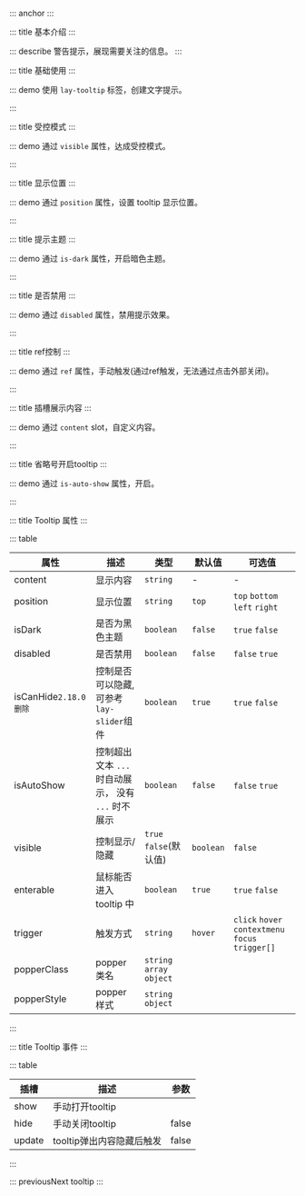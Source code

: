 ::: anchor
:::

::: title 基本介绍
:::

::: describe 警告提示，展现需要关注的信息。
:::

::: title 基础使用
:::

::: demo 使用 `lay-tooltip` 标签，创建文字提示。

<template>
  <lay-tooltip content="假装这里有文字提示" trigger="click">
    <lay-button>提示信息</lay-button>
  </lay-tooltip>
</template>
:::

::: title 受控模式
:::

::: demo 通过 `visible` 属性，达成受控模式。

<template>
    <lay-space>
      <lay-tooltip :visible="visible" trigger="click" content="假装这里有文字提示" >
        <lay-button>提示信息</lay-button>
      </lay-tooltip>
      <lay-switch v-model="visible"></lay-switch>
    </lay-space>
</template>

<script setup>
import { ref } from 'vue';

const visible = ref(false)
</script>

:::

::: title 显示位置
:::

::: demo 通过 `position` 属性，设置 tooltip 显示位置。

<template>
  <div class="tooltip-base-content">
    <div class="row center">
      <lay-tooltip position="top-start" content="上边-开始-上边-开始-上边-开始">
        <lay-button>top-start</lay-button>
      </lay-tooltip>
      <lay-tooltip position="top"  content="上边">
        <lay-button>top</lay-button>
      </lay-tooltip>
      <lay-tooltip position="top-end"  content="上边-结束-上边-结束-上边-结束">
        <lay-button>top-end</lay-button>
      </lay-tooltip>
    </div>
    <div class="row">
      <lay-tooltip position="left-start" content="左边-开始">
        <lay-button>left-start</lay-button>
      </lay-tooltip>
      <lay-tooltip position="right-start" content="右边-开始">
        <lay-button>right-start</lay-button>
      </lay-tooltip>
    </div>
    <div class="row">
      <lay-tooltip position="left" content="左边">
        <lay-button>left</lay-button>
      </lay-tooltip>
      <lay-tooltip position="right" content="右边">
        <lay-button>right</lay-button>
      </lay-tooltip>
    </div>
    <div class="row">
      <lay-tooltip position="left-end" content="左边-开始">
        <lay-button>left-end</lay-button>
      </lay-tooltip>
      <lay-tooltip position="right-end" content="右边-结束">
        <lay-button>right-end</lay-button>
      </lay-tooltip>
    </div>
    <div class="row center">
      <lay-tooltip position="bottom-start" content="下边-开始">
        <lay-button>bottom-start</lay-button>
      </lay-tooltip>
      <lay-tooltip position="bottom"  content="下边">
        <lay-button>bottom</lay-button>
      </lay-tooltip>
      <lay-tooltip position="bottom-end"  content="下边-结束">
        <lay-button>bottom-end</lay-button>
      </lay-tooltip>
    </div>
  </div>
</template>

<style>
  .tooltip-base-content .row{
    display: flex;
    align-items: center;
    justify-content: space-between;
  }

  .tooltip-base-content .center{
    justify-content: center;
  }
</style>
:::

::: title 提示主题
:::

::: demo 通过 `is-dark` 属性，开启暗色主题。

<template>
  <lay-space>
    <lay-tooltip content="不明白是是非非，只知我不会不在。" :is-dark="isDark">
      <lay-button >tooltip</lay-button>
    </lay-tooltip>
    <lay-switch v-model="isDark"></lay-switch>
  </lay-space>
</template>

<script setup>
import { ref } from "vue";

const isDark = ref(false);
</script>
:::

::: title 是否禁用
:::

::: demo 通过 `disabled` 属性，禁用提示效果。

<template>
  <lay-space>
    <lay-tooltip :content="content" :disabled="!disabled">
      <lay-button>提示信息</lay-button>
    </lay-tooltip>
    <lay-switch v-model="disabled" onswitch-text="启用"  unswitch-text="禁用"></lay-switch>
  </lay-space>
</template>

<script setup>
import { ref } from 'vue';

const contentArr = [
  "不明白是是非非，只知我不会不在。",
  "千山万水，去程是你，归程也是你。",
  "一约既定，万山无阻。",
  "时光都淡了，我还伴着你。",
  "只问深情，不问西东。",
  "感谢曾经在我身边的，一直在我身边。",
  "经年再相逢，魂梦与子同。"
];

const rendonCotent = function(){
  return contentArr[Math.floor(Math.random() * contentArr.length)];
};

const content = ref(rendonCotent())

const disabled = ref(true)

setInterval(()=> content.value =  rendonCotent(), 1000)
</script>
:::

::: title ref控制
:::

::: demo 通过 `ref` 属性，手动触发(通过ref触发，无法通过点击外部关闭)。

<template>
  <lay-space>
    <lay-button @click="onShow">打开</lay-button>
    <lay-button @click="onHide">关闭</lay-button>
    <lay-button @click="onUpdate">更新位置</lay-button>
    <lay-tooltip :content="content1" ref="tooltipRef">
      <lay-button>提示信息</lay-button>
    </lay-tooltip>
  </lay-space>
</template>

<script setup>
import { ref } from 'vue';

const content1 = ref('提示信息提示信息提示信息提示信息')
const tooltipRef = ref()

const onShow = () => {
  tooltipRef.value.show()
}
const onHide = () => {
  tooltipRef.value.hide()
}
const onUpdate = () => {
  tooltipRef.value.update()
}
</script>
:::

::: title 插槽展示内容
:::

::: demo 通过 `content` slot，自定义内容。

<template>
  <lay-tooltip trigger="click">
    <lay-button>展示内容</lay-button>
    <template #content >
      <lay-table
        style="width: 800px;"
        :page="page" 
        :resize="true"
        :height="'100%'"
        :columns="columns" 
        :loading="loading"
        :default-toolbar="true"
        :data-source="dataSource" 
        v-model:selected-keys="selectedKeys"  
        @change="change"
        @sortChange="sortChange"
      >
        <template #status="{ row }">
          <lay-switch :model-value="row.status" @change="changeStatus($event , row)"></lay-switch>
        </template>
        <template v-slot:toolbar>
          <lay-button size="sm" type="primary">新增</lay-button>
          <lay-button size="sm" @click="remove">删除</lay-button>
        </template>
        <template v-slot:operator="{ row }">
          <lay-button size="xs" type="primary">编辑</lay-button>
          <lay-button size="xs">查看</lay-button>
        </template>
      </lay-table>
    </template>
  </lay-tooltip>
</template>

<script setup>
import { ref, watch, reactive } from 'vue';
import { layer } from '@layui/layui-vue';

const loading = ref(false);

    const selectedKeys = ref([]);

    const page = reactive({ current: 1, limit: 10, total: 100 });

    const columns = ref([
      { title:"选项", width: "55px", type: "checkbox", fixed: "left" },
      { title:"编号", width: "80px", key:"id", fixed: "left", sort: "desc" },
      { title:"姓名", width: "80px", key:"name", sort: "desc" },
      { title:"状态", width: "180px", key:"status", customSlot: "status"},
      { title:"邮箱", width: "120px", key:"email" },
      { title:"性别", width: "80px", key:"sex" },
      { title:"年龄", width: "80px", key:"age", totalRow: true},
      { title:"城市", width: "120px", key:"city" },
      { title:"签名", width: "260px", key:"remark" },
      { title:"隐藏", width: "260px", key:"hide", hide: true, totalRow: "自定义" },
      { title:"时间", width: "120px", key:"joinTime"},
      { title:"操作", width: "150px", customSlot:"operator", key:"operator", fixed: "right", ignoreExport: true }
    ]);

    const change = (page) => {
      loading.value = true;
      setTimeout(() => {
        dataSource.value = loadDataSource(page.current, page.limit);
        loading.value = false;
      }, 1000);
    }

    const sortChange = (key, sort) => {
      layer.msg(`字段${key} - 排序${sort}, 你可以利用 sort-change 实现服务端排序`)
    }

    const dataSource = ref([
      {id:"1", name:"张三1", email: "test@qq.com", sex: "男", city: "浙江杭州", age:"18",remark: '花开堪折直须折,莫待无花空折枝.', joinTime: "2022-02-09", status: true},
      {id:"2", name:"张三2", email: "test@qq.com", sex: "男", city: "浙江杭州", age:"20",remark: '花开堪折直须折,莫待无花空折枝.', joinTime: "2022-02-09", status: true},
      {id:"3", name:"张三3", email: "test@qq.com", sex: "男", city: "浙江杭州", age:"20",remark: '花开堪折直须折,莫待无花空折枝.', joinTime: "2022-02-09", status: true},
      {id:"4", name:"张三4", email: "test@qq.com", sex: "男", city: "浙江杭州", age:"20",remark: '花开堪折直须折,莫待无花空折枝.', joinTime: "2022-02-09", status: true},
      {id:"5", name:"张三5", email: "test@qq.com", sex: "男", city: "浙江杭州", age:"20",remark: '花开堪折直须折,莫待无花空折枝.', joinTime: "2022-02-09", status: true},
      {id:"6", name:"张三6", email: "test@qq.com", sex: "男", city: "浙江杭州", age:"20",remark: '花开堪折直须折,莫待无花空折枝.', joinTime: "2022-02-09", status: true},
      {id:"7", name:"张三7", email: "test@qq.com", sex: "男", city: "浙江杭州", age:"18",remark: '花开堪折直须折,莫待无花空折枝.', joinTime: "2022-02-09", status: true},
      {id:"8", name:"张三8", email: "test@qq.com", sex: "男", city: "浙江杭州", age:"20",remark: '花开堪折直须折,莫待无花空折枝.', joinTime: "2022-02-09", status: true},
      {id:"9", name:"张三9", email: "test@qq.com", sex: "男", city: "浙江杭州", age:"20",remark: '花开堪折直须折,莫待无花空折枝.', joinTime: "2022-02-09", status: true},
      {id:"10", name:"张三10", email: "test@qq.com", sex: "男", city: "浙江杭州", age:"20",remark: '花开堪折直须折,莫待无花空折枝.', joinTime: "2022-02-09", status: true}
    ])

    const changeStatus = (isChecked, row) => {
      dataSource.value.forEach((item) => {
        if(item.id === row.id) {
          layer.msg("Success", { icon: 1 }, () => {
            item.status = isChecked;
          })
        }
      })
    }

    const remove = () => {
      layer.msg(selectedKeys.value, { area: '50%'})
    }

    const loadDataSource = (page, pageSize) => {
      var response = [];
      var startIndex = ((page - 1) * pageSize) + 1;
      var endIndex = page * pageSize;
      for (var i = startIndex; i <= endIndex; i++) {
          response.push({
            id:`${i}`, 
            age:"18",
            sex: "男", 
            name:`张三${i}`, 
            email: "test@qq.com",
            remark: '花开堪折直须折,莫待无花空折枝.',  
            joinTime: "2022-02-09", 
            city: "浙江杭州", 
            status: true
          })
      }
      return response;
    }


</script>
:::

::: title 省略号开启tooltip
:::

::: demo 通过 `is-auto-show` 属性，开启。

<template>
    <lay-space>
        <div @click="changeText"><lay-button>Edit</lay-button></div>
        <div style="width: 100px;">
          <lay-tooltip content="不明白是是非非，只知我不会不在。" :isAutoShow="true">
            {{ text }}
          </lay-tooltip>
        </div>
    </lay-space>
</template>

<script setup>
import { ref } from "vue";

const text = ref("自动提示");

const changeText = () => {
  text.value = "以创造性的行为实践于人世。若能以写作为工具，为道途，先帮助自己一程，再以领悟帮助他人一程。这是一种服务";
}
</script>
:::

::: title Tooltip 属性
:::

::: table

| 属性        | 描述     | 类型         | 默认值         | 可选值         |
| ----------- | -------- | -------------- |-------------- |-------------- |
| content     | 显示内容 | `string`        | -             |-             |
| position    | 显示位置 | `string`        | `top`          | `top` `bottom` `left` `right` |
| isDark      | 是否为黑色主题 | `boolean` | `false` | `true` `false`   |
| disabled    | 是否禁用 | `boolean` | `false` |`false` `true`   |
| isCanHide`2.18.0删除`   | 控制是否可以隐藏,可参考`lay-slider`组件 | `boolean` | `true` | `true` `false`   |
| isAutoShow   | 控制超出文本 `...` 时自动展示， 没有 `...` 时不展示 | `boolean` | `false` | `false` `true`   |
| visible     | 控制显示/隐藏| `true` `false`(默认值)| `boolean` | `false` | `true` `false` |
| enterable   | 鼠标能否进入 tooltip 中 | `boolean` | `true` | `true` `false`|
| trigger     | 触发方式 | `string` | `hover` | `click` `hover` `contextmenu` `focus` `trigger[]`| 
| popperClass     | popper类名 | `string` `array` `object`  |  | | 
| popperStyle     | popper样式 | `string` `object` |  | | 

:::

::: title Tooltip 事件
:::

::: table

| 插槽    | 描述     | 参数 |
| ------- | -------- | ------ |
| show | 手动打开tooltip |  |
| hide | 手动关闭tooltip | false  |
| update | tooltip弹出内容隐藏后触发 | false  |

:::

::: previousNext tooltip
:::
